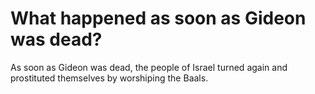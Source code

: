 # What happened as soon as Gideon was dead?

As soon as Gideon was dead, the people of Israel turned again and prostituted themselves by worshiping the Baals.

